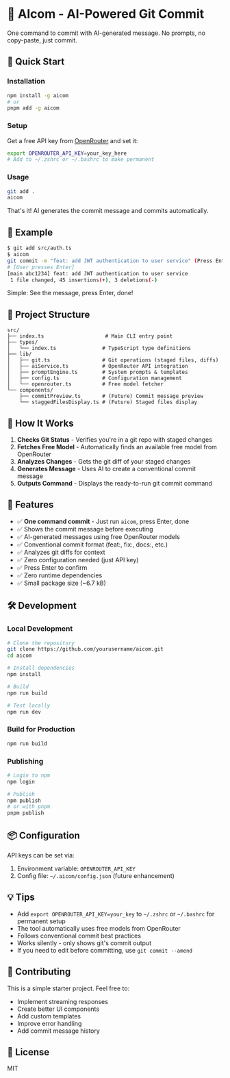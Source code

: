 # 🤖 AIcom - AI-Powered Git Commit

One command to commit with AI-generated message. No prompts, no copy-paste, just commit.

## 🚀 Quick Start

### Installation

```bash
npm install -g aicom
# or
pnpm add -g aicom
```

### Setup

Get a free API key from [OpenRouter](https://openrouter.ai/keys) and set it:

```bash
export OPENROUTER_API_KEY=your_key_here
# Add to ~/.zshrc or ~/.bashrc to make permanent
```

### Usage

```bash
git add .
aicom
```

That's it! AI generates the commit message and commits automatically.

## 📝 Example

```bash
$ git add src/auth.ts
$ aicom
git commit -m "feat: add JWT authentication to user service" (Press Enter to commit)
# [User presses Enter]
[main abc1234] feat: add JWT authentication to user service
 1 file changed, 45 insertions(+), 3 deletions(-)
```

Simple: See the message, press Enter, done!

## 📁 Project Structure

```
src/
├── index.ts                    # Main CLI entry point
├── types/
│   └── index.ts               # TypeScript type definitions
├── lib/
│   ├── git.ts                 # Git operations (staged files, diffs)
│   ├── aiService.ts           # OpenRouter API integration
│   ├── promptEngine.ts        # System prompts & templates
│   ├── config.ts              # Configuration management
│   └── openrouter.ts          # Free model fetcher
└── components/
    ├── commitPreview.ts       # (Future) Commit message preview
    └── staggedFilesDisplay.ts # (Future) Staged files display
```

## 🎯 How It Works

1. **Checks Git Status** - Verifies you're in a git repo with staged changes
2. **Fetches Free Model** - Automatically finds an available free model from OpenRouter
3. **Analyzes Changes** - Gets the git diff of your staged changes
4. **Generates Message** - Uses AI to create a conventional commit message
5. **Outputs Command** - Displays the ready-to-run git commit command

## 🔧 Features

- ✅ **One command commit** - Just run `aicom`, press Enter, done
- ✅ Shows the commit message before executing
- ✅ AI-generated messages using free OpenRouter models
- ✅ Conventional commit format (feat:, fix:, docs:, etc.)
- ✅ Analyzes git diffs for context
- ✅ Zero configuration needed (just API key)
- ✅ Press Enter to confirm
- ✅ Zero runtime dependencies
- ✅ Small package size (~6.7 kB)

## 🛠️ Development

### Local Development

```bash
# Clone the repository
git clone https://github.com/yourusername/aicom.git
cd aicom

# Install dependencies
npm install

# Build
npm run build

# Test locally
npm run dev
```

### Build for Production

```bash
npm run build
```

### Publishing

```bash
# Login to npm
npm login

# Publish
npm publish
# or with pnpm
pnpm publish
```

## 📦 Configuration

API keys can be set via:

1. Environment variable: `OPENROUTER_API_KEY`
2. Config file: `~/.aicom/config.json` (future enhancement)

## 💡 Tips

- Add `export OPENROUTER_API_KEY=your_key` to `~/.zshrc` or `~/.bashrc` for permanent setup
- The tool automatically uses free models from OpenRouter
- Follows conventional commit best practices
- Works silently - only shows git's commit output
- If you need to edit before committing, use `git commit --amend`

## 🤝 Contributing

This is a simple starter project. Feel free to:

- Implement streaming responses
- Create better UI components
- Add custom templates
- Improve error handling
- Add commit message history

## 📄 License

MIT